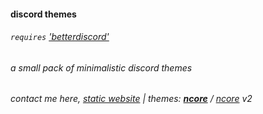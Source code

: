 
#### discord themes
###### `requires` ['betterdiscord'](https://github.com/Jiiks/BetterDiscordApp)
###### a small pack of minimalistic discord themes

###### contact me here, [static website](https://nissim.space) | *themes:* **[ncore](https://github.com/niss1m/discord/tree/master/ncore/ncore.theme.css)** / [ncore](#) v2
